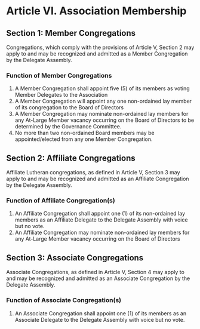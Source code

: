 
# Article VI. Association Membership

## Section 1: Member Congregations

Congregations, which comply with the provisions of Article V, Section 2 may apply to and may be recognized and admitted as a Member Congregation by the Delegate Assembly.

### Function of Member Congregations

1. A Member Congregation shall appoint five (5) of its members as voting Member Delegates to the Association
2. A Member Congregation will appoint any one non-ordained lay member of its congregation to the Board of Directors
3. A Member Congregation may nominate non-ordained lay members for any At-Large Member vacancy occurring on the Board of Directors to be determined by the Governance Committee. 
4. No more than two non-ordained Board members may be appointed/elected from any one Member Congregation.

## Section 2: Affiliate Congregations

Affiliate Lutheran congregations, as defined in Article V, Section 3 may apply to and may be recognized and admitted as an Affiliate Congregation by the Delegate Assembly.

### Function of Affiliate Congregation(s)

1. An Affiliate Congregation shall appoint one (1) of its non-ordained lay members as an Affiliate Delegate to the Delegate Assembly with voice but no vote. 
2. An Affiliate Congregation may nominate non-ordained lay members for any At-Large Member vacancy occurring on the Board of Directors

## Section 3: Associate Congregations

Associate Congregations, as defined in Article V, Section 4 may apply to and may be recognized and admitted as an Associate Congregation by the Delegate Assembly.

### Function of Associate Congregation(s)

1. An Associate Congregation shall appoint one (1) of its members as an Associate Delegate to the Delegate Assembly with voice but no vote.